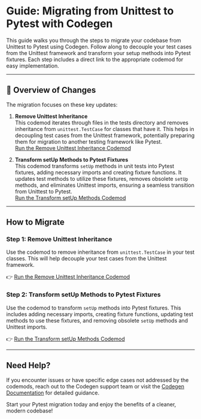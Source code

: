 # Guide: Migrating from Unittest to Pytest with Codegen

This guide walks you through the steps to migrate your codebase from Unittest to Pytest using Codegen. Follow along to decouple your test cases from the Unittest framework and transform your setup methods into Pytest fixtures. Each step includes a direct link to the appropriate codemod for easy implementation.

---

## 🎉 Overview of Changes

The migration focuses on these key updates:

1. **Remove Unittest Inheritance**  
   This codemod iterates through files in the tests directory and removes inheritance from `unittest.TestCase` for classes that have it. This helps in decoupling test cases from the Unittest framework, potentially preparing them for migration to another testing framework like Pytest.  
   [Run the Remove Unittest Inheritance Codemod](https://www.codegen.sh/preview/6867)

2. **Transform setUp Methods to Pytest Fixtures**  
   This codemod transforms `setUp` methods in unit tests into Pytest fixtures, adding necessary imports and creating fixture functions. It updates test methods to utilize these fixtures, removes obsolete `setUp` methods, and eliminates Unittest imports, ensuring a seamless transition from Unittest to Pytest.  
   [Run the Transform setUp Methods Codemod](https://www.codegen.sh/preview/6919)

---

## How to Migrate

### Step 1: Remove Unittest Inheritance

Use the codemod to remove inheritance from `unittest.TestCase` in your test classes. This will help decouple your test cases from the Unittest framework.

👉 [Run the Remove Unittest Inheritance Codemod](https://www.codegen.sh/preview/6867)

### Step 2: Transform setUp Methods to Pytest Fixtures

Use the codemod to transform `setUp` methods into Pytest fixtures. This includes adding necessary imports, creating fixture functions, updating test methods to use these fixtures, and removing obsolete `setUp` methods and Unittest imports.

👉 [Run the Transform setUp Methods Codemod](https://www.codegen.sh/preview/6919)

---

## Need Help?

If you encounter issues or have specific edge cases not addressed by the codemods, reach out to the Codegen support team or visit the [Codegen Documentation](https://www.codegen.sh/docs) for detailed guidance.

Start your Pytest migration today and enjoy the benefits of a cleaner, modern codebase!
